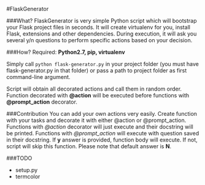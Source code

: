 #FlaskGenerator

###What?
FlaskGenerator is very simple Python script which will bootstrap your Flask project files in seconds. It will create virtualenv for you, install Flask, extensions and other dependencies. During execution, it will ask you several y/n questions to perform specific actions based on your decision.

###How?
Required: **Python2.7, pip, virtualenv**

Simply call `python flask-generator.py` in your project folder (you must have flask-generator.py in that folder) or pass a path to project folder as first command-line argument.

Script will obtain all decorated actions and call them in random order. Function decorated with **@action** will be executed before functions with **@prompt_action** decorator.

###Contribution
You can add your own actions very easily. Create function with your tasks and decorate it with either @action or @prompt_action. Functions with *@action* decorator will just execute and their docstring will be printed. Functions with *@prompt_action* will execute with question saved in their docstring. If **y** answer is provided, function body will execute. If not, script will skip this function. Please note that default answer is **N**.

###TODO

 - setup.py
 - termcolor
